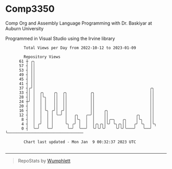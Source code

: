 # Comp3350
Comp Org and Assembly Language Programming with Dr. Baskiyar at Auburn University

Programmed in Visual Studio using the Irvine library

```
        Total Views per Day from 2022-10-12 to 2023-01-09

        Repository Views
      61 ┼ ╭╮
      57 ┤ ││
      53 ┤ ││
      49 ┤ ││
      45 ┤ ││
      41 ┤ ││
      37 ┤╭╯│                                                  ╭╮
      33 ┤│ │  ╭╮    ╭╮  ╭╮          ╭╮                        ││
      28 ┤│ │  │╰╮   ││  ││          ││                        ││
      24 ┼╯ │  │ │   ││  ││          ││                        ││
      20 ┤  │  │ │   ││  ││          ││                        ││
      16 ┤  │  │ ╰╮ ╭╯│ ╭╯│          ││    ╭╮                  ││
      12 ┤  │  │  │ │ ╰─╯ │   ╭╮   ╭─╯│    ││            ╭╮    ││
       8 ┤  │  │  │ │     │   │╰╮  │  │    ││╭─╮   ╭╮    │╰╮   ││
       4 ┤  │ ╭╯  │ │     ╰╮ ╭╯ │  │  │╭╮╭╮│╰╯ ╰╮╭╮││   ╭╯ ╰╮  │╰╮
       0 ┤  ╰─╯   ╰─╯      ╰─╯  ╰──╯  ╰╯╰╯╰╯    ╰╯╰╯╰───╯   ╰──╯ ╰─────────────────────────────────

        Chart last updated - Mon Jan  9 00:32:37 2023 UTC
        
```

---

> RepoStats by [Wumphlett](https://github.com/Wumphlett)
